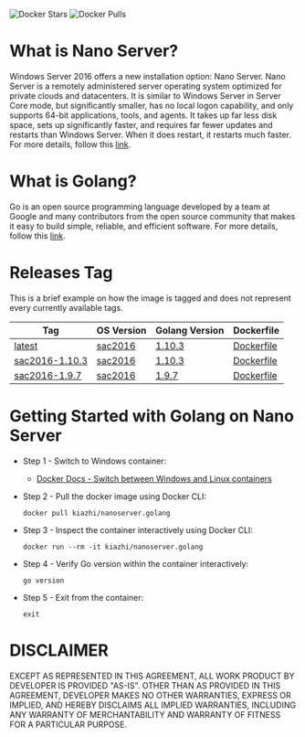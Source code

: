 <!-- Docker Hub Stars and Pulls Counter -->
![Docker Stars](https://img.shields.io/docker/stars/kiazhi/nanoserver.golang.svg) ![Docker Pulls](https://img.shields.io/docker/pulls/kiazhi/nanoserver.golang.svg)
<!-- Docker Hub Stars and Pulls Counter -->

# What is Nano Server?

Windows Server 2016 offers a new installation option: Nano Server. Nano Server is a remotely administered server operating system optimized for private clouds and datacenters. It is similar to Windows Server in Server Core mode, but significantly smaller, has no local logon capability, and only supports 64-bit applications, tools, and agents. It takes up far less disk space, sets up significantly faster, and requires far fewer updates and restarts than Windows Server. When it does restart, it restarts much faster. For more details, follow this [link](https://docs.microsoft.com/en-us/windows-server/get-started/getting-started-with-nano-server).

# What is Golang?

Go is an open source programming language developed by a team at Google and many contributors from the open source community that makes it easy to build simple, reliable, and efficient software. For more details, follow this [link](https://golang.org/).

# Releases Tag

This is a brief example on how the image is tagged and does not represent every currently available tags.

| Tag | OS Version | Golang Version | Dockerfile |
| -- | -- | -- | -- |
| [latest](https://hub.docker.com/r/kiazhi/nanoserver.golang/tags/) | [sac2016](https://hub.docker.com/r/microsoft/nanoserver/) | [1.10.3](https://golang.org/dl/#go1.10.3) | [Dockerfile](https://github.com/kiazhi/Windows-Containers/tree/master/dockerfiles/nanoserver/golang/sac2016-1.10.3/Dockerfile) |
| [sac2016-1.10.3](https://hub.docker.com/r/kiazhi/nanoserver.golang/tags/) | [sac2016](https://hub.docker.com/r/microsoft/nanoserver/) | [1.10.3](https://golang.org/dl/#go1.10.3) | [Dockerfile](https://github.com/kiazhi/Windows-Containers/tree/master/dockerfiles/nanoserver/golang/sac2016-1.10.3/Dockerfile) |
| [sac2016-1.9.7](https://hub.docker.com/r/kiazhi/nanoserver.golang/tags/) | [sac2016](https://hub.docker.com/r/microsoft/nanoserver/) | [1.9.7](https://golang.org/dl/#go1.9.7) | [Dockerfile](https://github.com/kiazhi/Windows-Containers/tree/master/dockerfiles/nanoserver/golang/sac2016-1.9.7/Dockerfile) |

# Getting Started with Golang on Nano Server

- Step 1 - Switch to Windows container:
    - [Docker Docs - Switch between Windows and Linux containers](https://docs.docker.com/docker-for-windows/#switch-between-windows-and-linux-containers)


- Step 2 - Pull the docker image using Docker CLI:

    ```shell
    docker pull kiazhi/nanoserver.golang
    ```


- Step 3 - Inspect the container interactively using Docker CLI:

    ```shell
    docker run --rm -it kiazhi/nanoserver.golang
    ```


- Step 4 - Verify Go version within the container interactively:

    ```shell
    go version
    ```


- Step 5 - Exit from the container:

    ```shell
    exit
    ```


# DISCLAIMER

EXCEPT AS REPRESENTED IN THIS AGREEMENT, ALL WORK PRODUCT BY DEVELOPER IS PROVIDED "AS-IS". OTHER THAN AS PROVIDED IN THIS AGREEMENT, DEVELOPER MAKES NO OTHER WARRANTIES, EXPRESS OR IMPLIED, AND HEREBY DISCLAIMS ALL IMPLIED WARRANTIES, INCLUDING ANY WARRANTY OF MERCHANTABILITY AND WARRANTY OF FITNESS FOR A PARTICULAR PURPOSE.
